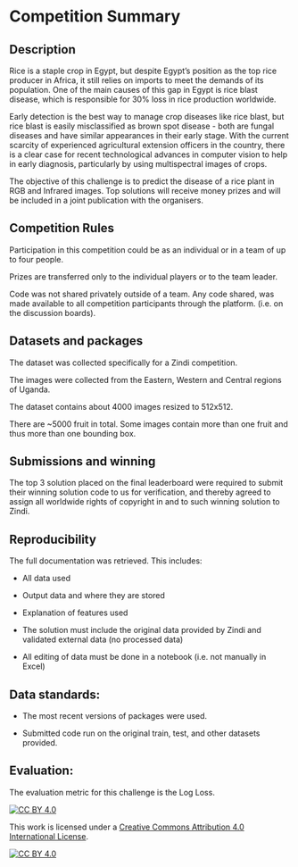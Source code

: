 
# Competition Summary

## Description

Rice is a staple crop in Egypt, but despite Egypt’s position as the top rice producer in Africa, it still relies on imports to meet the demands of its population. One of the main causes of this gap in Egypt is rice blast disease, which is responsible for 30% loss in rice production worldwide.

Early detection is the best way to manage crop diseases like rice blast, but rice blast is easily misclassified as brown spot disease - both are fungal diseases and have similar appearances in their early stage. With the current scarcity of experienced agricultural extension officers in the country, there is a clear case for recent technological advances in computer vision to help in early diagnosis, particularly by using multispectral images of crops.

The objective of this challenge is to predict the disease of a rice plant in RGB and Infrared images. Top solutions will receive money prizes and will be included in a joint publication with the organisers.


## Competition Rules

Participation in this competition could be as an individual or in a team of up to four people.

Prizes are transferred only to the individual players or to the team leader.

Code was not shared privately outside of a team. Any code shared, was made available to all competition participants through the platform. (i.e. on the discussion boards).


## Datasets and packages

The dataset was collected specifically for a Zindi competition. 

The images were collected from the Eastern, Western and Central regions of Uganda.

The dataset contains about 4000 images resized to 512x512.

There are ~5000 fruit in total. Some images contain more than one fruit and thus more than one bounding box. 


## Submissions and winning

The top 3 solution placed on the final leaderboard were required to submit their winning solution code to us for verification, and thereby agreed to assign all worldwide rights of copyright in and to such winning solution to Zindi.


## Reproducibility

The full documentation was retrieved. This includes:
- All data used

- Output data and where they are stored

- Explanation of features used

- The solution must include the original data provided by Zindi and validated external data (no processed data)

- All editing of data must be done in a notebook (i.e. not manually in Excel)


## Data standards:

- The most recent versions of packages were used.

- Submitted code run on the original train, test, and other datasets provided.


## Evaluation:

The evaluation metric for this challenge is the Log Loss.


[![CC BY 4.0][cc-by-shield]][cc-by]

This work is licensed under a
[Creative Commons Attribution 4.0 International License][cc-by].

[![CC BY 4.0][cc-by-image]][cc-by]

[cc-by]: http://creativecommons.org/licenses/by/4.0/
[cc-by-image]: https://i.creativecommons.org/l/by/4.0/88x31.png
[cc-by-shield]: https://img.shields.io/badge/License-CC%20BY%204.0-lightgrey.svg

